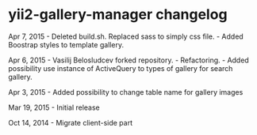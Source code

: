 # yii2-gallery-manager changelog

Apr 7, 2015
    - Deleted build.sh. Replaced sass to simply css file.
    - Added Boostrap styles to template gallery.

Apr 6, 2015
    - Vasilij Belosludcev forked repository.
    - Refactoring.
    - Added possibility use instance of ActiveQuery to types of gallery for search gallery.

Apr 3, 2015
    - Added possibility to change table name for gallery images 
   
Mar 19, 2015
    - Initial release

Oct 14, 2014
    - Migrate client-side part
